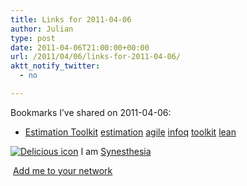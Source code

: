 ```yaml
---
title: Links for 2011-04-06
author: Julian
type: post
date: 2011-04-06T21:00:00+00:00
url: /2011/04/06/links-for-2011-04-06/
aktt_notify_twitter:
  - no

---
```

Bookmarks I&#8217;ve shared on 2011-04-06:

  * [Estimation Toolkit][1] 
    [estimation][2] [agile][3] [infoq][4] [toolkit][5] [lean][6] </li> </ul> 
    
    <p class="deliciouslink">
      <a href="http://del.icio.us/synesthesia" title="See all my bookmarks on del.icio.us"><img src="https://www.synesthesia.co.uk/images/deliciousicon.jpg" alt="Delicious icon" /></a>&nbsp;I am <a href="http://del.icio.us/synesthesia" title="See all my bookmarks on del.icio.us">Synesthesia</a>
    </p>
    
    <p class="deliciouslink">
      <a href="http://del.icio.us/network?add=synesthesia" title="Add me to your del.icio.us network"><img src="https://www.synesthesia.co.uk/images/add.gif" alt="" /></a>&nbsp;<a href="http://del.icio.us/network?add=synesthesia" title="Add me to your del.icio.us network">Add me to your network</a>
    </p>

 [1]: http://www.infoq.com/articles/estimation-toolkit
 [2]: http://www.delicious.com/synesthesia/estimation
 [3]: http://www.delicious.com/synesthesia/agile
 [4]: http://www.delicious.com/synesthesia/infoq
 [5]: http://www.delicious.com/synesthesia/toolkit
 [6]: http://www.delicious.com/synesthesia/lean